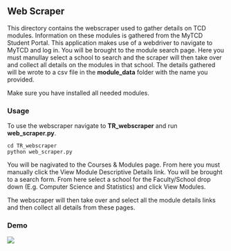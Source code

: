 ## Web Scraper
This directory contains the webscraper used to gather details on TCD modules.
Information on these modules is gathered from the MyTCD Student Portal.
This application makes use of a webdriver to navigate to MyTCD and log in. 
You will be brought to the module search page. Here you must manullay select a school to search and the scraper will then take over and collect all details on the modules in that school. The details gathered will be wrote to a csv file in the **module_data** folder with the name you provided.

Make sure you have installed all needed modules.

### Usage
To use the webscraper navigate to **TR_webscraper** and run **web_scraper.py**.
```
cd TR_webscraper
python web_scraper.py
```
You will be nagivated to the Courses & Modules page. From here you must manually click the View Module Descriptive Details link. You will be brought to a search form. From here select a school for the Faculty/School drop down (E.g. Computer Science and Statistics) and click View Modules.

The webscraper will then take over and select all the module details links and then collect all details from these pages.

### Demo
![](webscraper_demo.gif)
